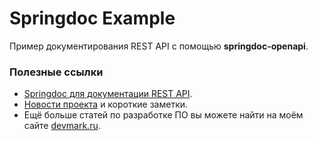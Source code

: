 # Springdoc Example
Пример документирования REST API с помощью **springdoc-openapi**.

### Полезные ссылки
* [Springdoc для документации REST API](https://devmark.ru/article/springdoc-rest-api).
* [Новости проекта](https://t.me/+RjrPWNUEwf8wZTMy) и короткие заметки.
* Ещё больше статей по разработке ПО вы можете найти на моём сайте [devmark.ru](https://devmark.ru/).
